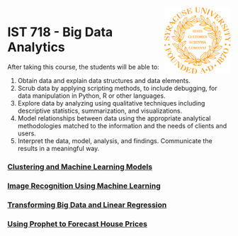 <img align="right" width="150" height="150" src="https://github.com/dcaley5005/Data_Science/blob/main/Syracuse/Applied%20Data%20Science%20Portfolio/syracuse_logo.png">

# IST 718 - Big Data Analytics

After taking this course, the students will be able to:
1. Obtain data and explain data structures and data elements.
2. Scrub data by applying scripting methods, to include debugging, for data manipulation in Python, R or other languages.
3. Explore data by analyzing using qualitative techniques including descriptive statistics, summarization, and visualizations.
4. Model relationships between data using the appropriate analytical methodologies matched to the information and the needs of clients and users.
5. Interpret the data, model, analysis, and findings. Communicate the results in a meaningful way.

### [Clustering and Machine Learning Models](https://github.com/dcaley5005/Data_Science/blob/main/Syracuse/Applied%20Data%20Science%20Portfolio/IST%20718%20-%20Big%20Data%20Analytics/Clustering%20and%20Maching%20Learning%20Models/Customer%20Behavior%20Machine%20Learning%20Model.pdf)
### [Image Recognition Using Machine Learning](https://github.com/dcaley5005/Data_Science/blob/main/Syracuse/Applied%20Data%20Science%20Portfolio/IST%20659%20-%20Database%20Management/Socioeconomic%20COVID%20Database.pdf)
### [Transforming Big Data and Linear Regression](https://github.com/dcaley5005/Data_Science/blob/main/Syracuse/Applied%20Data%20Science%20Portfolio/IST%20659%20-%20Database%20Management/Socioeconomic%20COVID%20Database.pdf)
### [Using Prophet to Forecast House Prices](https://github.com/dcaley5005/Data_Science/blob/main/Syracuse/Applied%20Data%20Science%20Portfolio/IST%20659%20-%20Database%20Management/Socioeconomic%20COVID%20Database.pdf)
